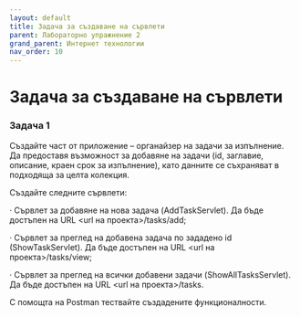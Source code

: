```yaml
---
layout: default
title: Задача за създаване на сървлети
parent: Лабораторно упражнение 2
grand_parent: Интернет технологии
nav_order: 10
---
```


# Задача за създаване на сървлети

### Задача 1

Създайте част от приложение – органайзер на задачи за изпълнение. Да предоставя възможност за добавяне на задачи (id, заглавие, описание, краен срок за изпълнение), като данните се съхраняват в подходяща за целта колекция.

Създайте следните сървлети:

·        Сървлет за добавяне на нова задача (AddTaskServlet). Да бъде достъпен на URL \<url на проекта>/tasks/add;

·        Сървлет за преглед на добавена задача по зададено id (ShowTaskServlet). Да бъде достъпен на URL \<url на проекта>/tasks/view;

·        Сървлет за преглед на всички добавени задачи (ShowAllTasksServlet). Да бъде достъпен на URL \<url на проекта>/tasks.

С помощта на Postman тествайте създадените функционалности.

 
